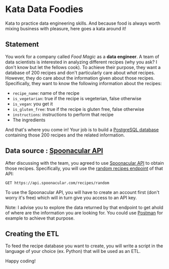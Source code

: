 # Kata Data Foodies

Kata to practice data engineering skills. And because food is always worth mixing business with pleasure, here goes a kata around it!

## Statement

You work for a company called _Food Magic_ as a **data engineer**. A team of data scientists is interested in analyzing different recipes (why you ask? I don't know but let the fellows cook). To achieve their purpose, they want a database of 200 recipes and don't particularly care about _what_ recipes. However, they do care about the information given about those recipes. Specifically, they want to know the following information about the recipes:

- `recipe_name`: name of the recipe
- `is_vegetarian`: true if the recipe is vegeterian, false otherwise
- `is_vegan`: you get it
- `is_gluten_free`: true if the recipe is gluten free, false otherwise
- `instructions`: instructions to perform that recipe
- The ingredients

And that's where you come in! Your job is to build a [PostgreSQL database](https://www.postgresql.org/download/) containing those 200 recipes and the related information.

## Data source : [Spoonacular API](https://spoonacular.com/food-api)

After discussing with the team, you agreed to use [Spoonacular API](https://spoonacular.com/food-api) to obtain those recipes. Specifically, you will use the [random recipes endpoint](https://spoonacular.com/food-api/docs#Get-Random-Recipes) of that API:

```
GET https://api.spoonacular.com/recipes/random
```

To use the Spoonacular API, you will have to create an account first (don't worry it's free) which will in turn give you access to an API key.

Note: I advise you to explore the data returned by that endpoint to get ahold of where are the information you are looking for. You could use [Postman](https://www.postman.com/downloads/) for example to achieve that purpose.

## Creating the ETL

To feed the recipe database you want to create, you will write a script in the language of your choice (ex. Python) that will be used as an ETL.

Happy coding!
